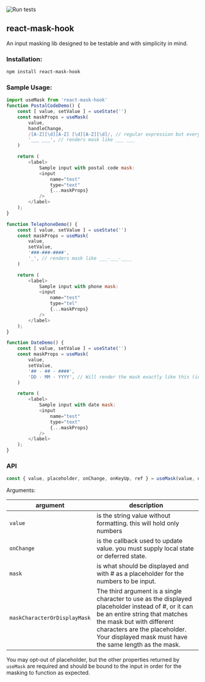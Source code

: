 ![Run tests](https://github.com/ryuuji3/react-mask-hook/workflows/Run%20tests/badge.svg?branch=master)

react-mask-hook
---

An input masking lib designed to be testable and with simplicity in mind.

### Installation:

```bash
npm install react-mask-hook
```

### Sample Usage:

```js
import useMask from 'react-mask-hook'
function PostalCodeDemo() {
    const [ value, setValue ] = useState('')
    const maskProps = useMask(
        value,
        handleChange,
        /[A-Z][\d][A-Z] [\d][A-Z][\d]/, // regular expression but every placeholder character needs grouped
        '___ ___', // renders mask like ___ ___
    )

    return (
        <label>
            Sample input with postal code mask:
            <input
                name="test"
                type="text"
                {...maskProps}
            />
        </label>
    );
}

function TelephoneDemo() {
    const [ value, setValue ] = useState('')
    const maskProps = useMask(
        value,
        setValue,
        '###-###-####',
        '_', // renders mask like ___-___-____
    )

    return (
        <label>
            Sample input with phone mask:
            <input
                name="test"
                type="tel"
                {...maskProps}
            />
        </label>
    );
}

function DateDemo() {
    const [ value, setValue ] = useState('')
    const maskProps = useMask(
        value,
        setValue,
        '## - ## - ####',
        'DD - MM - YYYY', // Will render the mask exactly like this (ie. the displayed mask)
    )

    return (
        <label>
            Sample input with date mask:
            <input
                name="test"
                type="text"
                {...maskProps}
            />
        </label>
    );
}
```

### API

```js
const { value, placeholder, onChange, onKeyUp, ref } = useMask(value, onChange, mask, maskCharacterOrDisplayMask)
```

Arguments:

| argument | description |
| --- | --- |
| `value` | is the string value without formatting. this will hold only numbers |
| `onChange` | is the callback used to update value. you must supply local state or deferred state.
| `mask` | is what should be displayed and with # as a placeholder for the numbers to be input. 
| `maskCharacterOrDisplayMask` | The third argument is a single character to use as the displayed placeholder instead of #, or it can be an entire string that matches the mask but with different characters are the placeholder. Your displayed mask must have the same length as the mask. |

You may opt-out of placeholder, but the other properties returned by `useMask` are required and should be bound to the input in order for the masking to function as expected.